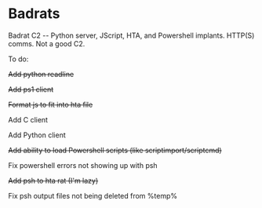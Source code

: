 # Badrats

Badrat C2 -- Python server, JScript, HTA, and Powershell implants. HTTP(S) comms. Not a good C2.

To do:

~~Add python readline~~

~~Add ps1 client~~

~~Format js to fit into hta file~~

Add C client

Add Python client

~~Add ability to load Powershell scripts (like scriptimport/scriptcmd)~~

Fix powershell errors not showing up with psh

~~Add psh to hta rat (I'm lazy)~~

Fix psh output files not being deleted from %temp%
